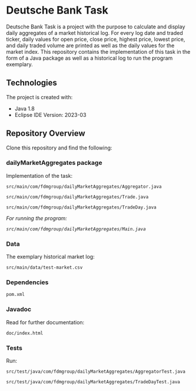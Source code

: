 # Deutsche Bank Task
Deutsche Bank Task is a project with the purpose to calculate and display daily aggregates of a market historical log. For every log date and traded ticker, daily values for open price, close price, highest price, lowest price, and daily traded volume are printed as well as the daily values for the market index. This repository contains the implementation of this task in the form of a Java package as well as a historical log to run the program exemplary. 

## Technologies
The project is created with:  
- Java 1.8
- Eclipse IDE Version: 2023-03

## Repository Overview
Clone this repository and find the following:

### dailyMarketAggregates package
Implementation of the task:  

``src/main/com/fdmgroup/dailyMarketAggregates/Aggregator.java``   

``src/main/com/fdmgroup/dailyMarketAggregates/Trade.java``  

``src/main/com/fdmgroup/dailyMarketAggregates/TradeDay.java``  

*For running the program:* 

*``src/main/com/fdmgroup/dailyMarketAggregates/Main.java``*

### Data
The exemplary historical market log:  

``src/main/data/test-market.csv``

### Dependencies  

``pom.xml``

### Javadoc
Read for further documentation:  

``doc/index.html``

### Tests
Run:   

``src/test/java/com/fdmgroup/dailyMarketAggregates/AggregatorTest.java``  

``src/test/java/com/fdmgroup/dailyMarketAggregates/TradeDayTest.java``  
